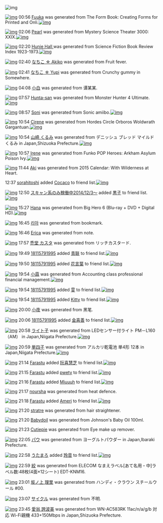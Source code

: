 ![img](http://gdrive-cdn.herokuapp.com/537b65a5bc09f0000721dda7/512px-barcode.png)

[![img](http://www.deviantsart.com/1g6e7ag.png)](http://www.barcodekanojo.com/kanojo/3193052/Fuuka) 00:56 [Fuuka](http://www.barcodekanojo.com/kanojo/3193052/Fuuka) was generated from The Form Book: Creating Forms for Printed and Onli.[![img](http://www.deviantsart.com/13snq39.jpeg)](http://www.barcodekanojo.com/product_images/barcode/6018675/1424966163/50x50xThe,P20Form,P20Book,P3A,P20Creating,P20Forms,P20for,P20Printed,P20and,P20Onli.jpg,qw=88,ah=88.pagespeed.ic._O6Z4t1o2I.jpg)

[![img](http://www.deviantsart.com/34fgrdh.png)](http://www.barcodekanojo.com/kanojo/3193053/Pearl) 02:06 [Pearl](http://www.barcodekanojo.com/kanojo/3193053/Pearl) was generated from Mystery Science Theater 3000: XXIX.[![img](http://www.deviantsart.com/29ajpf0.jpeg)](http://www.barcodekanojo.com/product_images/barcode/6018676/1424970341/Mystery%20Science%20Theater%203000%3A%20XXIX.jpg)

[![img](http://www.deviantsart.com/2ar4mr9.png)](http://www.barcodekanojo.com/kanojo/3193054/Hunie%20Hall%20) 02:20 [Hunie Hall ](http://www.barcodekanojo.com/kanojo/3193054/Hunie%20Hall%20) was generated from Science Fiction Book Review Index 1923-1973.[![img](http://www.deviantsart.com/dnh1d7.jpeg)](http://www.barcodekanojo.com/product_images/barcode/6018677/1424971189/Science%20Fiction%20Book%20Review%20Index%201923-1973.jpg)

[![img](http://www.deviantsart.com/2550mjd.png)](http://www.barcodekanojo.com/kanojo/3193055/%E3%81%AA%E3%81%A1%E3%81%93%20%E2%98%86%20Akiko) 02:40 [なちこ ☆ Akiko](http://www.barcodekanojo.com/kanojo/3193055/%E3%81%AA%E3%81%A1%E3%81%93%20%E2%98%86%20Akiko) was generated from Fruit fever.

[![img](http://www.deviantsart.com/1k4sk1o.png)](http://www.barcodekanojo.com/kanojo/3193056/%E3%81%AA%E3%81%A1%E3%81%93%20%E2%98%86%20Yupi) 02:41 [なちこ ☆ Yupi](http://www.barcodekanojo.com/kanojo/3193056/%E3%81%AA%E3%81%A1%E3%81%93%20%E2%98%86%20Yupi) was generated from Crunchy gummy in Somewhere.

[![img](http://www.deviantsart.com/1kvb19v.png)](http://www.barcodekanojo.com/kanojo/3193057/%E5%B0%8F%E7%99%BD) 04:08 [小白](http://www.barcodekanojo.com/kanojo/3193057/%E5%B0%8F%E7%99%BD) was generated from 谭某某.

[![img](http://www.deviantsart.com/21o0nmc.png)](http://www.barcodekanojo.com/kanojo/3193058/Hunta-san) 07:57 [Hunta-san](http://www.barcodekanojo.com/kanojo/3193058/Hunta-san) was generated from Monster Hunter 4 Ultimate.[![img](http://www.deviantsart.com/359fbri.jpeg)](http://www.barcodekanojo.com/product_images/barcode/6018681/1424991392/50x50xMonster,P20Hunter,P204,P20Ultimate.jpg,qw=88,ah=88.pagespeed.ic.UDLayMm1ZT.jpg)

[![img](http://www.deviantsart.com/11c527v.png)](http://www.barcodekanojo.com/kanojo/3193059/Soni) 08:57 [Soni](http://www.barcodekanojo.com/kanojo/3193059/Soni) was generated from Sonic amiibo.[![img](http://www.deviantsart.com/3qaj2b7.jpeg)](http://www.barcodekanojo.com/product_images/barcode/6018682/1424995008/Sonic%20amiibo.jpg)

[![img](http://www.deviantsart.com/1t01fce.png)](http://www.barcodekanojo.com/kanojo/3193060/Cirene) 10:54 [Cirene](http://www.barcodekanojo.com/kanojo/3193060/Cirene) was generated from Hordes Circle Orboros Woldwrath Gargantuan.[![img](http://www.deviantsart.com/6dortn.jpeg)](http://www.barcodekanojo.com/product_images/barcode/6018683/1425002033/Hordes%20Circle%20Orboros%20Woldwrath%20Gargantuan.jpg)

[![img](http://www.deviantsart.com/3eat09d.png)](http://www.barcodekanojo.com/kanojo/3193061/%E5%B1%B1%E5%B4%8E%20%E3%81%8F%E3%82%8B%E3%81%BF) 10:54 [山崎 くるみ](http://www.barcodekanojo.com/kanojo/3193061/%E5%B1%B1%E5%B4%8E%20%E3%81%8F%E3%82%8B%E3%81%BF) was generated from デニッシュ ブレッド マイルド くるみ in Japan,Shizuoka Prefecture.[![img](http://www.deviantsart.com/1ce2slt.jpeg)](http://www.barcodekanojo.com/product_images/barcode/5020504/1381628285/%E3%83%87%E3%83%8B%E3%83%83%E3%82%B7%E3%83%A5%E3%83%96%E3%83%AC%E3%83%83%E3%83%89%20%E3%81%8F%E3%82%8B%E3%81%BF.jpg)

[![img](http://www.deviantsart.com/276g4no.png)](http://www.barcodekanojo.com/kanojo/3193062/Irene) 10:57 [Irene](http://www.barcodekanojo.com/kanojo/3193062/Irene) was generated from Funko POP Heroes: Arkham Asylum Poison Ivy.[![img](http://www.deviantsart.com/2m5da71.jpeg)](http://www.barcodekanojo.com/product_images/barcode/6018684/1425002206/Funko%20POP%20Heroes%3A%20Arkham%20Asylum%20Poison%20Ivy.jpg)

[![img](http://www.deviantsart.com/11ar2pu.png)](http://www.barcodekanojo.com/kanojo/3193063/Aki) 11:44 [Aki](http://www.barcodekanojo.com/kanojo/3193063/Aki) was generated from 2015 Calendar: With Wilderness at Heart.

12:37 [sorahitoshi](http://www.barcodekanojo.com/user/500119/sorahitoshi) added [Cocaco](http://www.barcodekanojo.com/kanojo/2944109/Cocaco) to friend list.[![img](http://www.deviantsart.com/1cul3mi.png)](http://www.barcodekanojo.com/kanojo/2944109/Cocaco)

[![img](http://www.deviantsart.com/99ugn1.jpeg)](http://www.barcodekanojo.com/user/6029/%E3%82%B9%E3%82%AD%E3%83%A3%E3%83%B3%E7%B3%BB%E3%81%AE%E3%81%BF%E7%A8%BC%E5%83%8D%E4%B8%AD2014%2F12%2F3%EF%BD%9E) 12:50 [スキャン系のみ稼働中2014/12/3～](http://www.barcodekanojo.com/user/6029/%E3%82%B9%E3%82%AD%E3%83%A3%E3%83%B3%E7%B3%BB%E3%81%AE%E3%81%BF%E7%A8%BC%E5%83%8D%E4%B8%AD2014%2F12%2F3%EF%BD%9E) added [黒子](http://www.barcodekanojo.com/kanojo/228281/%E9%BB%92%E5%AD%90) to friend list.[![img](http://www.deviantsart.com/11kf648.png)](http://www.barcodekanojo.com/kanojo/228281/%E9%BB%92%E5%AD%90)

[![img](http://www.deviantsart.com/3imbajq.png)](http://www.barcodekanojo.com/kanojo/3193064/Hana) 15:27 [Hana](http://www.barcodekanojo.com/kanojo/3193064/Hana) was generated from Big Hero 6  (Blu-ray + DVD + Digital HD).[![img](http://www.deviantsart.com/376fd0i.jpeg)](http://www.barcodekanojo.com/product_images/barcode/6018688/1425018414/Big%20Hero%206%20%20%28Blu-ray%20%2B%20DVD%20%2B%20Digital%20HD%29.jpg)

[![img](http://www.deviantsart.com/g4gcc6.png)](http://www.barcodekanojo.com/kanojo/3193065/%EB%A6%AC%EC%95%84) 16:45 [리아](http://www.barcodekanojo.com/kanojo/3193065/%EB%A6%AC%EC%95%84) was generated from bookmark.

[![img](http://www.deviantsart.com/qhp07n.png)](http://www.barcodekanojo.com/kanojo/3193066/Erica) 16:46 [Erica](http://www.barcodekanojo.com/kanojo/3193066/Erica) was generated from note.

[![img](http://www.deviantsart.com/1gru8k0.png)](http://www.barcodekanojo.com/kanojo/3193067/%E7%A6%BF%E5%A0%82%20%E3%82%AB%E3%82%B9%E3%82%BF) 17:57 [禿堂 カスタ](http://www.barcodekanojo.com/kanojo/3193067/%E7%A6%BF%E5%A0%82%20%E3%82%AB%E3%82%B9%E3%82%BF) was generated from リッチカスタード.

[![img](http://www.deviantsart.com/1airl7o.jpeg)](http://www.barcodekanojo.com/user/500367/18115791995) 19:49 [18115791995](http://www.barcodekanojo.com/user/500367/18115791995) added [青联](http://www.barcodekanojo.com/kanojo/3058201/%E9%9D%92%E8%81%94) to friend list.[![img](http://www.deviantsart.com/irbe22.png)](http://www.barcodekanojo.com/kanojo/3058201/%E9%9D%92%E8%81%94)

[![img](http://www.deviantsart.com/1airl7o.jpeg)](http://www.barcodekanojo.com/user/500367/18115791995) 19:50 [18115791995](http://www.barcodekanojo.com/user/500367/18115791995) added [花言葉](http://www.barcodekanojo.com/kanojo/2535861/%E8%8A%B1%E8%A8%80%E8%91%89) to friend list.[![img](http://www.deviantsart.com/3m2b1s8.png)](http://www.barcodekanojo.com/kanojo/2535861/%E8%8A%B1%E8%A8%80%E8%91%89)

[![img](http://www.deviantsart.com/2q205bu.png)](http://www.barcodekanojo.com/kanojo/3193068/%E5%B0%8F%E9%9C%96) 19:54 [小霖](http://www.barcodekanojo.com/kanojo/3193068/%E5%B0%8F%E9%9C%96) was generated from Accounting class professional financial management.[![img](http://www.deviantsart.com/2qik8j8.jpeg)](http://www.barcodekanojo.com/product_images/barcode/6018694/1425034397/Accounting%20class%20professional%20financial%20management.jpg)

[![img](http://www.deviantsart.com/1airl7o.jpeg)](http://www.barcodekanojo.com/user/500367/18115791995) 19:54 [18115791995](http://www.barcodekanojo.com/user/500367/18115791995) added [雯](http://www.barcodekanojo.com/kanojo/2590203/%E9%9B%AF) to friend list.[![img](http://www.deviantsart.com/321e2e7.png)](http://www.barcodekanojo.com/kanojo/2590203/%E9%9B%AF)

[![img](http://www.deviantsart.com/1airl7o.jpeg)](http://www.barcodekanojo.com/user/500367/18115791995) 19:54 [18115791995](http://www.barcodekanojo.com/user/500367/18115791995) added [Kitty](http://www.barcodekanojo.com/kanojo/2349319/Kitty) to friend list.[![img](http://www.deviantsart.com/2jau5r3.png)](http://www.barcodekanojo.com/kanojo/2349319/Kitty)

[![img](http://www.deviantsart.com/1sj0q5q.png)](http://www.barcodekanojo.com/kanojo/3193069/%E5%B0%8F%E5%A4%9C) 20:00 [小夜](http://www.barcodekanojo.com/kanojo/3193069/%E5%B0%8F%E5%A4%9C) was generated from 黑笔.

[![img](http://www.deviantsart.com/1airl7o.jpeg)](http://www.barcodekanojo.com/user/500367/18115791995) 20:06 [18115791995](http://www.barcodekanojo.com/user/500367/18115791995) added [金喜善](http://www.barcodekanojo.com/kanojo/1483710/%E9%87%91%E5%96%9C%E5%96%84) to friend list.[![img](http://www.deviantsart.com/1jvr9lb.png)](http://www.barcodekanojo.com/kanojo/1483710/%E9%87%91%E5%96%9C%E5%96%84)

[![img](http://www.deviantsart.com/2urhjdc.png)](http://www.barcodekanojo.com/kanojo/3193070/%E3%83%A9%E3%82%A4%E3%83%88%E5%AD%90) 20:58 [ライト子](http://www.barcodekanojo.com/kanojo/3193070/%E3%83%A9%E3%82%A4%E3%83%88%E5%AD%90) was generated from LEDセンサー付ライト PM－L160（AM） in Japan,Niigata Prefecture.[![img](http://www.deviantsart.com/3bir6uo.jpeg)](http://www.barcodekanojo.com/product_images/barcode/6018699/1425038228/50x50xLED,PE3,P82,PBB,PE3,P83,PB3,PE3,P82,PB5,PE3,P83,PBC,PE4,PBB,P98,PE3,P83,PA9,PE3,P82,PA4,PE3,P83,P88,P20PM,PEF,PBC,P8DL160,PEF,PBC,P88AM,PEF,PBC,P89.jpg,qw=88,ah=88.pagespeed.ic.Cqe6HAyKCP.jpg)

[![img](http://www.deviantsart.com/3r8ot6g.png)](http://www.barcodekanojo.com/kanojo/3193071/%E5%8D%98%E5%9B%9B%E5%AD%90) 20:59 [単四子](http://www.barcodekanojo.com/kanojo/3193071/%E5%8D%98%E5%9B%9B%E5%AD%90) was generated from アルカリ乾電池 単4形 12本 in Japan,Niigata Prefecture.[![img](http://www.deviantsart.com/3cuq9u1.jpeg)](http://www.barcodekanojo.com/product_images/barcode/6018700/1425038333/50x50x,PE3,P82,PA2,PE3,P83,PAB,PE3,P82,PAB,PE3,P83,PAA,PE4,PB9,PBE,PE9,P9B,PBB,PE6,PB1,PA0,P20,PE5,P8D,P984,PE5,PBD,PA2,P2012,PE6,P9C,PAC.jpg,qw=88,ah=88.pagespeed.ic.qoHAVeGKF4.jpg)

[![img](http://www.deviantsart.com/2nlpege.jpeg)](http://www.barcodekanojo.com/user/500368/Farastu) 21:14 [Farastu](http://www.barcodekanojo.com/user/500368/Farastu) added [阮喜慧芝](http://www.barcodekanojo.com/kanojo/826130/%E9%98%AE%E5%96%9C%E6%85%A7%E8%8A%9D) to friend list.[![img](http://www.deviantsart.com/1tehcc.png)](http://www.barcodekanojo.com/kanojo/826130/%E9%98%AE%E5%96%9C%E6%85%A7%E8%8A%9D)

[![img](http://www.deviantsart.com/2nlpege.jpeg)](http://www.barcodekanojo.com/user/500368/Farastu) 21:15 [Farastu](http://www.barcodekanojo.com/user/500368/Farastu) added [pwety](http://www.barcodekanojo.com/kanojo/2457317/pwety) to friend list.[![img](http://www.deviantsart.com/18ar43k.png)](http://www.barcodekanojo.com/kanojo/2457317/pwety)

[![img](http://www.deviantsart.com/2nlpege.jpeg)](http://www.barcodekanojo.com/user/500368/Farastu) 21:16 [Farastu](http://www.barcodekanojo.com/user/500368/Farastu) added [Miuuuh](http://www.barcodekanojo.com/kanojo/2534642/Miuuuh) to friend list.[![img](http://www.deviantsart.com/7q8s8m.png)](http://www.barcodekanojo.com/kanojo/2534642/Miuuuh)

[![img](http://www.deviantsart.com/2bvtk4f.png)](http://www.barcodekanojo.com/kanojo/3193072/noursha) 21:17 [noursha](http://www.barcodekanojo.com/kanojo/3193072/noursha) was generated from heat defence.

[![img](http://www.deviantsart.com/2nlpege.jpeg)](http://www.barcodekanojo.com/user/500368/Farastu) 21:18 [Farastu](http://www.barcodekanojo.com/user/500368/Farastu) added [Ameri](http://www.barcodekanojo.com/kanojo/2472714/Ameri) to friend list.[![img](http://www.deviantsart.com/320hi1.png)](http://www.barcodekanojo.com/kanojo/2472714/Ameri)

[![img](http://www.deviantsart.com/34j2g46.png)](http://www.barcodekanojo.com/kanojo/3193073/stratre) 21:20 [stratre](http://www.barcodekanojo.com/kanojo/3193073/stratre) was generated from hair straightener.

[![img](http://www.deviantsart.com/28bhf0t.png)](http://www.barcodekanojo.com/kanojo/3193074/Babydoil) 21:20 [Babydoil](http://www.barcodekanojo.com/kanojo/3193074/Babydoil) was generated from Johnson's Baby Oil 100ml.

[![img](http://www.deviantsart.com/2p1npt1.png)](http://www.barcodekanojo.com/kanojo/3193075/Cutiepie) 21:23 [Cutiepie](http://www.barcodekanojo.com/kanojo/3193075/Cutiepie) was generated from Eye make up remover.

[![img](http://www.deviantsart.com/1upp677.png)](http://www.barcodekanojo.com/kanojo/3193076/%E3%83%91%E3%82%A6) 22:05 [パウ](http://www.barcodekanojo.com/kanojo/3193076/%E3%83%91%E3%82%A6) was generated from ヨーグルトパウダー in Japan,Ibaraki Prefecture.

[![img](http://www.deviantsart.com/1bkn9fj.jpeg)](http://www.barcodekanojo.com/user/432126/%E3%81%86%E3%81%9F%E3%81%BE%E3%82%8D) 22:58 [うたまろ](http://www.barcodekanojo.com/user/432126/%E3%81%86%E3%81%9F%E3%81%BE%E3%82%8D) added [玲音](http://www.barcodekanojo.com/kanojo/2656345/%E7%8E%B2%E9%9F%B3) to friend list.[![img](http://www.deviantsart.com/1neaga2.png)](http://www.barcodekanojo.com/kanojo/2656345/%E7%8E%B2%E9%9F%B3)

[![img](http://www.deviantsart.com/1t73bgd.png)](http://www.barcodekanojo.com/kanojo/3193077/%E7%B5%9E) 22:59 [絞](http://www.barcodekanojo.com/kanojo/3193077/%E7%B5%9E) was generated from ELECOM なまえラベル[あて名用・中]ラベル数:48枚(4面×12シート) EDT-KNM16.

[![img](http://www.deviantsart.com/1n48nt2.png)](http://www.barcodekanojo.com/kanojo/3193078/%E5%9D%82%E3%83%8E%E4%B8%8A%20%E7%90%86%E9%87%8C) 23:01 [坂ノ上 理里](http://www.barcodekanojo.com/kanojo/3193078/%E5%9D%82%E3%83%8E%E4%B8%8A%20%E7%90%86%E9%87%8C) was generated from ハンディ・クラウン スチールウール #00.

[![img](http://www.deviantsart.com/2u27rvt.png)](http://www.barcodekanojo.com/kanojo/3193079/%E3%82%B5%E3%82%A4%E3%82%AF%E3%83%AB) 23:07 [サイクル](http://www.barcodekanojo.com/kanojo/3193079/%E3%82%B5%E3%82%A4%E3%82%AF%E3%83%AB) was generated from 不明.

[![img](http://www.deviantsart.com/3ss2ke7.png)](http://www.barcodekanojo.com/kanojo/3193080/%E6%84%9B%E7%BF%81%20%E8%AA%87%E6%B3%A2%E7%BE%8E) 23:45 [愛翁 誇波美](http://www.barcodekanojo.com/kanojo/3193080/%E6%84%9B%E7%BF%81%20%E8%AA%87%E6%B3%A2%E7%BE%8E) was generated from WN-AC583RK 11ac/n/a/g/b 対応 Wi-Fi親機 433+150Mbps in Japan,Shizuoka Prefecture.

